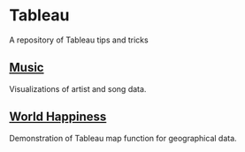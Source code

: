 # Tableau

A repository of Tableau tips and tricks

## [Music](Music/README.md)

Visualizations of artist and song data.

## [World Happiness](WorldHappiness/README.md)

Demonstration of Tableau map function for geographical data.

